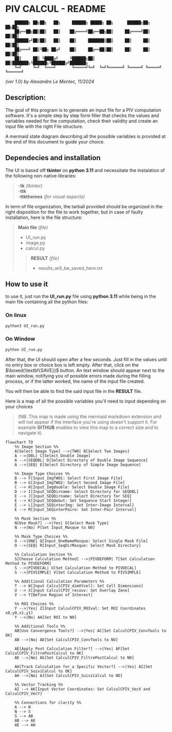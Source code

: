 # PIV CALCUL - README
        ██████╗ ██╗██╗   ██╗     ██████╗ █████╗ ██╗      ██████╗██╗   ██╗██╗     
        ██╔══██╗██║██║   ██║    ██╔════╝██╔══██╗██║     ██╔════╝██║   ██║██║     
        ██████╔╝██║██║   ██║    ██║     ███████║██║     ██║     ██║   ██║██║     
        ██╔═══╝ ██║╚██╗ ██╔╝    ██║     ██╔══██║██║     ██║     ██║   ██║██║     
        ██║     ██║ ╚████╔╝     ╚██████╗██║  ██║███████╗╚██████╗╚██████╔╝███████╗
        ╚═╝     ╚═╝  ╚═══╝       ╚═════╝╚═╝  ╚═╝╚══════╝ ╚═════╝ ╚═════╝ ╚══════╝
                                                                             
*(ver 1.0) by Alexandre Le Mentec, 11/2024*

## Description:
The goal of this program is to generate an input file for a PIV computation software. It's a simple step by step form filler that checks the values and variables needed for the computation, check their validity and create an input file with the right File structure.

A mermaid state diagram describing all the possible variables is provided at the end of this document to guide your choice.

## Dependecies and installation
The UI is based off **tkinter** on **python 3.11** and necessitate the instalation of the following non-native libraries:
> -**tk** *(tkinter)*\
> -**ttk** \
> -**ttkthemes** *(for visual aspects)*

In term of file organization, the tarball provided should be organized in the right disposition for the file to work together, but in case of faulty installation, here is the file structure:

> **Main file** *(file)*
> - UI_run.py
> - image.py
> - calcul.py
>> **RESULT** *(file)*
>> - results_will_be_saved_here.txt

## How to use it
to use it, just run the **UI_run.py** file using **python 3.11** while being in the main file containing all the python files:

### On linux
```bash
python3 UI_run.py
```
### On Window
```bash
python UI_run.py
```

After that, the UI should open after a few seconds. 
Just fill in the values until no entry box or choice box is left empty. 
After that, click on the $\boxed{\textbf{SAVE}}$ button.
An text window should appear next to the main window, notifying you of possible errors made during the filling process, or if the latter worked, the name of the input file created.

You will then be able to find the said input file in the **RESULT** file.

Here is a map of all the possible variables you'll need to input depending on your choices
> (NB: This map is made using the mermaid markdown extension and will not appear if the interface you're using doesn't support it. For example **GITHUB** enables to view this map to a correct size and to navigate it)

```mermaid
flowchart TD
    %% Image Section %%
    A[Select Image Type] -->|TWO| B[Select Two Images]
    A -->|DBL| C[Select Double Image]
    A -->|SEQDBL| D[Select Directory of Double Image Sequence]
    A -->|SEQ| E[Select Directory of Simple Image Sequence]
    
    %% Image Type Choices %%
    B --> F[Input_ImgTWO1: Select First Image File]
    B --> G[Input_ImgTWO2: Select Second Image File]
    C --> H[Input_Imgdouble: Select Double Image File]
    D --> I[Input_SEQDirname: Select Directory for SEQDBL]
    E --> J[Input_SEQDirname: Select Directory for SEQ]
    E --> K[Input_SEQdebut: Set Sequence Start Integer]
    E --> L[Input_SEQinterImg: Set Inter-Image Interval]
    E --> M[Input_SEQinterPaire: Set Inter-Pair Interval]

    %% Mask Section %%
    N[Use Mask?] -->|Yes| O[Select Mask Type]
    N -->|No| P[Set Input_Masque to NO]

    %% Mask Type Choices %%
    O -->|ONE| Q[Input_OneNameMasque: Select Single Mask File]
    O -->|SEQ| R[Input_SeqDirMasque: Select Mask Directory]

    %% Calculation Section %%
    S[Choose Calculation Method] -->|PIVDEFORM| T[Set Calculation Method to PIVDEFORM]
    S -->|PIVDECAL| U[Set Calculation Method to PIVDECAL]
    S -->|PIVSIMPLE| V[Set Calculation Method to PIVSIMPLE]

    %% Additional Calculation Parameters %%
    T --> W[Input CalculCPIV_dimXYcell: Set Cell Dimensions]
    U --> X[Input CalculCPIV_recouv: Set Overlap Zone]
    V --> Y[Define Region of Interest]

    %% ROI Choices %%
    Y -->|Yes| Z[Input CalculCPIV_ROIval: Set ROI Coordinates x0,y0,x1,y1]
    Y -->|No| AA[Set ROI to NO]

    %% Additional Tools %%
    AB[Use Convergence Tools?] -->|Yes| AC[Set CalculCPIV_ConvTools to OK]
    AB -->|No| AD[Set CalculCPIV_ConvTools to NO]

    AE[Apply Post Calculation Filter?] -->|Yes| AF[Set CalculCPIV_FiltrePostCalcul to OK]
    AE -->|No| AG[Set CalculCPIV_FiltrePostCalcul to NO]

    AH[Track Calculation for a Specific Vector?] -->|Yes| AI[Set CalculCPIV_SuiviCalcul to OK]
    AH -->|No| AJ[Set CalculCPIV_SuiviCalcul to NO]

    %% Vector Tracking %%
    AI --> AK[Input Vector Coordinates: Set CalculCPIV_VecX and CalculCPIV_VecY]

    %% Connections for clarity %%
    A --> N
    N --> S
    S --> AB
    AB --> AE
    AE --> AH


```
